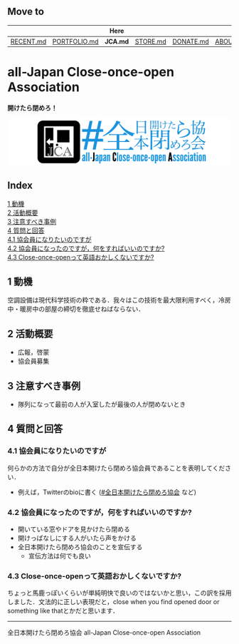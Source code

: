 ## Move to
|||Here|||||
|:-:|:-:|:-:|:-:|:-:|:-:|:-:|
|[RECENT.md](https://github.com/yustier/yustier/blob/master/RECENT.md)|[PORTFOLIO.md](https://github.com/yustier/yustier/blob/master/PORTFOLIO.md)|**JCA.md**|[STORE.md](https://github.com/yustier/yustier/blob/master/STORE.md)|[DONATE.md](https://github.com/yustier/yustier/blob/master/DONATE.md)|[ABOUT.md](https://github.com/yustier/yustier/blob/master/ABOUT.md)|[README.md](https://github.com/yustier/yustier/blob/master/README.md)|


# all-Japan Close-once-open Association
__開けたら閉めろ！__


![jca_logo_t.png](https://raw.githubusercontent.com/yustier/yustier/master/resource/jca_logo_t.png)


## Index
[1 動機](#1-動機)  
[2 活動概要](#2-活動概要)  
[3 注意すべき事例](#3-注意すべき事例)  
[4 質問と回答](#4-質問と回答)  
[4.1 協会員になりたいのですが](#41-協会員になりたいのですが)  
[4.2 協会員になったのですが，何をすればいいのですか?](#42-協会員になったのですが何をすればいいのですか)  
[4.3 Close-once-openって英語おかしくないですか?](#43-close-once-openって英語おかしくないですか)


## 1 動機
空調設備は現代科学技術の粋である．我々はこの技術を最大限利用すべく，冷房中・暖房中の部屋の締切を徹底せねばならない．


## 2 活動概要
- 広報，啓蒙
- 協会員募集


## 3 注意すべき事例
- 隊列になって最前の人が入室したが最後の人が閉めないとき


## 4 質問と回答
### 4.1 協会員になりたいのですが
何らかの方法で自分が全日本開けたら閉めろ協会員であることを表明してください．
* 例えば，Twitterのbioに書く ([#全日本開けたら閉めろ協会](https://twitter.com/hashtag/全日本開けたら閉めろ協会) など)


### 4.2 協会員になったのですが，何をすればいいのですか?
* 開いている窓やドアを見かけたら閉める
* 開けっぱなしにする人がいたら声をかける
* 全日本開けたら閉めろ協会のことを宣伝する
    * 宣伝方法は何でも良い


### 4.3 Close-once-openって英語おかしくないですか?
ちょっと馬鹿っぽいくらいが単純明快で良いのではないかと思い，この訳を採用しました．文法的に正しい表現だと，close when you find opened door or something like thatとかだと思います．


------

全日本開けたら閉めろ協会 all-Japan Close-once-open Association


<!---
Copyright 2019 Airoku
-->
